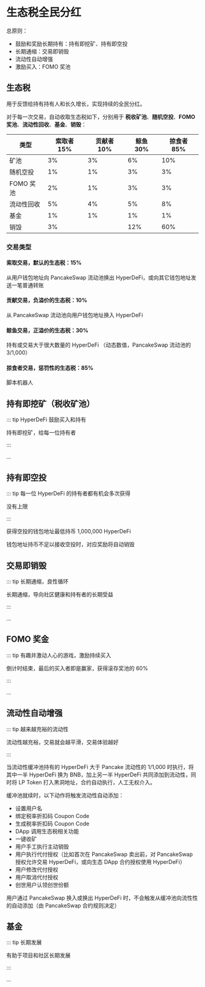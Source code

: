 # 生态税全民分红

总原则：

- 鼓励和奖励长期持有：持有即挖矿、持有即空投
- 长期通缩：交易即销毁
- 流动性自动增强
- 激励买入：FOMO 奖池

## 生态税

用于反馈给持有持有人和长久增长，实现持续的全民分红。

对于每一次交易，自动收取生态税如下，分别用于 **税收矿池**、**随机空投**、**FOMO 奖池**、**流动性回收**、**基金**、**销毁**：

| 类型       | 索取者 15% | 贡献者 10% | 鲸鱼 30% | 掠食者 85% |
| ---------- | ---------- | ---------- | -------- | ---------- |
| 矿池       | 3%         | 3%         | 6%       | 10%        |  
| 随机空投   | 1%         | 1%         | 3%       | 3%         |
| FOMO 奖池  | 2%         | 1%         | 3%       | 3%         |
| 流动性回收 | 5%         | 4%         | 5%       | 8%         |
| 基金       | 1%         | 1%         | 1%       | 1%         |
| 销毁       | 3%         |            | 12%      | 60%        |

### 交易类型

#### 索取交易，默认的生态税：15%

从用户钱包地址向 PancakeSwap 流动池换出 HyperDeFi，或向其它钱包地址发送一笔普通转账

#### 贡献交易，负溢价的生态税：10%

从 PancakeSwap 流动池向用户钱包地址换入 HyperDeFi

#### 鲸鱼交易，正溢价的生态税：30%

持有或交易大于很大数量的 HyperDeFi （动态数值，PancakeSwap 流动池的 3/1,000）

#### 掠食者交易，惩罚性的生态税：85%

脚本机器人

## 持有即挖矿（税收矿池）

::: tip HyperDeFi 鼓励买入和持有

持有即挖矿，给每一位持有者

:::

...

## 持有即空投

::: tip 每一位 HyperDeFi 的持有者都有机会多次获得

没有上限

:::

获得空投的钱包地址最低持币 1,000,000 HyperDeFi

钱包地址持币不足以接收空投时，对应奖励将自动销毁

## 交易即销毁

::: tip 长期通缩，良性循环

长期通缩，导向社区健康和持有者的长期受益

:::

...

## FOMO 奖金

::: tip 有趣并激动人心的游戏，激励持续买入

倒计时结束，最后的买入者即是赢家，获得滚存奖池的 60%

:::

...

## 流动性自动增强

::: tip 越来越充裕的流动性

流动性越充裕，交易就会越平滑，交易体验越好

:::

当流动性缓冲池持有的 HyperDeFi 大于 Pancake 流动性的 1/1,000 时执行，将其中一半 HyperDeFi 换为 BNB，加上另一半 HyperDeFi 共同添加到流动性，同时将 LP Token 打入黑洞地址，合约自动执行，人工无权介入。

缓冲池就续时，以下动作将触发流动性自动添加：

- 设置用户名
- 绑定税率折扣码 Coupon Code
- 生成税率折扣码 Coupon Code
- DApp 调用生态税相关功能
- 一键收矿
- 用户手工执行主动销毁
- 用户执行代付授权（比如首次在 PancakeSwap 卖出前，对 PancakeSwap 授权允许交易 HyperDeFi，或向生态 DApp 合约授权使用 HyperDeFi）
- 用户修改代付授权
- 用户取消代付授权
- 创世用户认领创世份额

用户通过 PancakeSwap 换入或换出 HyperDeFi 时，不会触发从缓冲池向流性性的自动添加（由 PancakeSwap 合约规则决定）

## 基金

::: tip 长期发展

有助于项目和社区长期发展

:::

...